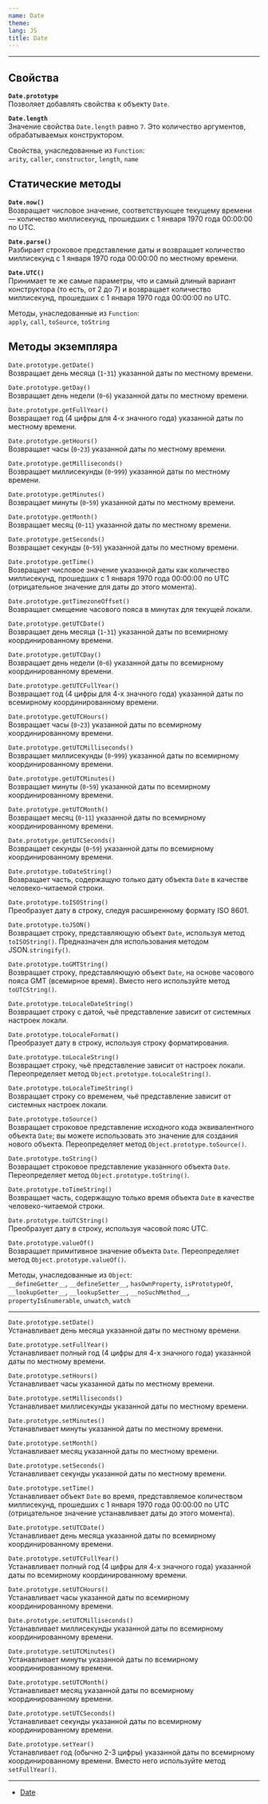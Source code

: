 ```yaml
---
name: Date
theme: 
lang: JS
title: Date
---
```



---


## Свойства

**`Date.prototype`**<br />
Позволяет добавлять свойства к объекту `Date`.

**`Date.length`**<br />
Значение свойства `Date.length` равно `7`. Это количество аргументов, обрабатываемых конструктором.

Свойства, унаследованные из `Function`:<br />
`arity`, `caller`, `constructor`, `length`, `name`

## Статические методы

**`Date.now()`**<br />
Возвращает числовое значение, соответствующее текущему времени — количество миллисекунд, прошедших с 1 января 1970 года 00:00:00 по UTC.

**`Date.parse()`**<br />
Разбирает строковое представление даты и возвращает количество миллисекунд с 1 января 1970 года 00:00:00 по местному времени.

**`Date.UTC()`**<br />
Принимает те же самые параметры, что и самый длиный вариант конструктора (то есть, от 2 до 7) и возвращает количество миллисекунд, прошедших с 1 января 1970 года 00:00:00 по UTC.

Методы, унаследованные из `Function`:<br />
`apply`, `call`, `toSource`, `toString`

## Методы экземпляра

`Date.prototype.getDate()`<br />
Возвращает день месяца (`1`-`31`) указанной даты по местному времени.

`Date.prototype.getDay()`<br />
Возвращает день недели (`0`-`6`) указанной даты по местному времени.

`Date.prototype.getFullYear()`<br />
Возвращает год (4 цифры для 4-х значного года) указанной даты по местному времени.

`Date.prototype.getHours()`<br />
Возвращает часы (`0`-`23`) указанной даты по местному времени.

`Date.prototype.getMilliseconds()`<br />
Возвращает миллисекунды (`0`-`999`) указанной даты по местному времени.

`Date.prototype.getMinutes()`<br />
Возвращает минуты (`0`-`59`) указанной даты по местному времени.

`Date.prototype.getMonth()`<br />
Возвращает месяц (`0`-`11`) указанной даты по местному времени.

`Date.prototype.getSeconds()`<br />
Возвращает секунды (`0`-`59`) указанной даты по местному времени.

`Date.prototype.getTime()`<br />
Возвращает числовое значение указанной даты как количество миллисекунд, прошедших с 1 января 1970 года 00:00:00 по UTC (отрицательное значение для даты до этого момента).

`Date.prototype.getTimezoneOffset()`<br />
Возвращает смещение часового пояса в минутах для текущей локали.

`Date.prototype.getUTCDate()`<br />
Возвращает день месяца (`1`-`31`) указанной даты по всемирному координированному времени.

`Date.prototype.getUTCDay()`<br />
Возвращает день недели (`0`-`6`) указанной даты по всемирному координированному времени.

`Date.prototype.getUTCFullYear()`<br />
Возвращает год (4 цифры для 4-х значного года) указанной даты по всемирному координированному времени.

`Date.prototype.getUTCHours()`<br />
Возвращает часы (`0`-`23`) указанной даты по всемирному координированному времени.

`Date.prototype.getUTCMilliseconds()`<br />
Возвращает миллисекунды (`0`-`999`) указанной даты по всемирному координированному времени.

`Date.prototype.getUTCMinutes()`<br />
Возвращает минуты (`0`-`59`) указанной даты по всемирному координированному времени.

`Date.prototype.getUTCMonth()`<br />
Возвращает месяц (`0`-`11`) указанной даты по всемирному координированному времени.

`Date.prototype.getUTCSeconds()`<br />
Возвращает секунды (`0`-`59`) указанной даты по всемирному координированному времени.




`Date.prototype.toDateString()`<br />
Возвращает часть, содержащую только дату объекта `Date` в качестве человеко-читаемой строки.

`Date.prototype.toISOString()`<br />
Преобразует дату в строку, следуя расширенному формату ISO 8601.

`Date.prototype.toJSON()`<br />
Возвращает строку, представляющую объект `Date`, используя метод `toISOString()`. Предназначен для использования методом JSON.`stringify()`.

`Date.prototype.toGMTString()`<br />
Возвращает строку, представляющую объект `Date`, на основе часового пояса GMT (всемирное время). Вместо него используйте метод `toUTCString()`.

`Date.prototype.toLocaleDateString()`<br />
Возвращает строку с датой, чьё представление зависит от системных настроек локали.

`Date.prototype.toLocaleFormat()`<br />
Преобразует дату в строку, используя строку форматирования.

`Date.prototype.toLocaleString()`<br />
Возвращает строку, чьё представление зависит от настроек локали. Переопределяет метод `Object.prototype.toLocaleString()`.

`Date.prototype.toLocaleTimeString()`<br />
Возвращает строку со временем, чьё представление зависит от системных настроек локали.

`Date.prototype.toSource()`<br />
Возвращает строковое представление исходного кода эквивалентного объекта `Date`; вы можете использовать это значение для создания нового объекта. Переопределяет метод `Object.prototype.toSource()`.

`Date.prototype.toString()`<br />
Возвращает строковое представление указанного объекта `Date`. Переопределяет метод `Object.prototype.toString()`.

`Date.prototype.toTimeString()`<br />
Возвращает часть, содержащую только время объекта `Date` в качестве человеко-читаемой строки.

`Date.prototype.toUTCString()`<br />
Преобразует дату в строку, используя часовой пояс UTC.

`Date.prototype.valueOf()`<br />
Возвращает примитивное значение объекта `Date`. Переопределяет метод `Object.prototype.valueOf()`.

Методы, унаследованные из `Object`:<br />
`__defineGetter__`, `__defineSetter__`, `hasOwnProperty`, `isPrototypeOf`, `__lookupGetter__`, `__lookupSetter__`, `__noSuchMethod__`, `propertyIsEnumerable`, `unwatch`, `watch`

---

`Date.prototype.setDate()`<br />
Устанавливает день месяца указанной даты по местному времени.

`Date.prototype.setFullYear()`<br />
Устанавливает полный год (4 цифры для 4-х значного года) указанной даты по местному времени.

`Date.prototype.setHours()`<br />
Устанавливает часы указанной даты по местному времени.

`Date.prototype.setMilliseconds()`<br />
Устанавливает миллисекунды указанной даты по местному времени.

`Date.prototype.setMinutes()`<br />
Устанавливает минуты указанной даты по местному времени.

`Date.prototype.setMonth()`<br />
Устанавливает месяц указанной даты по местному времени.

`Date.prototype.setSeconds()`<br />
Устанавливает секунды указанной даты по местному времени.

`Date.prototype.setTime()`<br />
Устанавливает объект `Date` во время, представляемое количеством миллисекунд, прошедших с 1 января 1970 года 00:00:00 по UTC (отрицательное значение устанавливает даты до этого момента).

`Date.prototype.setUTCDate()`<br />
Устанавливает день месяца указанной даты по всемирному координированному времени.

`Date.prototype.setUTCFullYear()`<br />
Устанавливает полный год (4 цифры для 4-х значного года) указанной даты по всемирному координированному времени.

`Date.prototype.setUTCHours()`<br />
Устанавливает часы указанной даты по всемирному координированному времени.

`Date.prototype.setUTCMilliseconds()`<br />
Устанавливает миллисекунды указанной даты по всемирному координированному времени.

`Date.prototype.setUTCMinutes()`<br />
Устанавливает минуты указанной даты по всемирному координированному времени.

`Date.prototype.setUTCMonth()`<br />
Устанавливает месяц указанной даты по всемирному координированному времени.

`Date.prototype.setUTCSeconds()`<br />
Устанавливает секунды указанной даты по всемирному координированному времени.

`Date.prototype.setYear()`<br />
Устанавливает год (обычно 2-3 цифры) указанной даты по всемирному координированному времени. Вместо него используйте метод `setFullYear()`.

---

- [Date](https://developer.mozilla.org/ru/docs/Web/JavaScript/Reference/Global_Objects/Date)